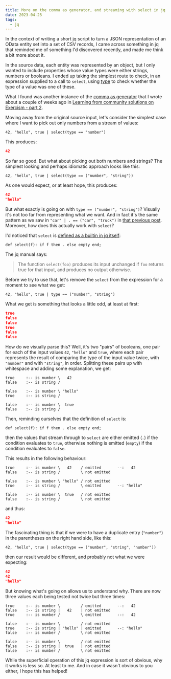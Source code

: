 ```yaml
---
title: More on the comma as generator, and streaming with select in jq
date: 2023-04-25
tags:
  - jq
---
```

In the context of writing a short jq script to turn a JSON representation of an OData entity set into a set of CSV records, I came across something in jq that reminded me of something I'd discovered recently, and made me think a bit more about it.

In the source data, each entity was represented by an object, but I only wanted to include properties whose value types were either strings, numbers or booleans. I ended up taking the simplest route to check, in an expression supplied to a call to `select`, using [type](https://stedolan.github.io/jq/manual/#type) to check whether the type of a value was one of these.

What I found was another instance of the [comma as generator](/blog/posts/2023/04/02/learning-from-community-solutions-on-exercism-part-2/#generators-and-streams-of-values) that I wrote about a couple of weeks ago in [Learning from community solutions on Exercism - part 2](/blog/posts/2023/04/02/learning-from-community-solutions-on-exercism-part-2/). 

Moving away from the original source input, let's consider the simplest case where I want to pick out only numbers from a stream of values:

```jq
42, "hello", true | select(type == "number")
```

This produces:

```json
42
```

So far so good. But what about picking out both numbers and strings? The simplest looking and perhaps idiomatic approach looks like this:

```jq
42, "hello", true | select(type == ("number", "string"))
```

As one would expect, or at least hope, this produces:

```json
42
"hello"
```

But what exactly is going on with `type == ("number", "string")`? Visually it's not too far from representing what we want. And in fact it's the same pattern as we saw in `"car" | . == ("car", "truck")` in [that previous post](/blog/posts/2023/04/02/learning-from-community-solutions-on-exercism-part-2/#generators-and-streams-of-values). Moreover, how does this actually work with `select`?

I'd noticed that `select` is [defined as a builtin in jq itself](https://github.com/stedolan/jq/blob/a9f97e9e61a910a374a5d768244e8ad63f407d3e/src/builtin.jq#L4):

```jq
def select(f): if f then . else empty end;
```

The jq manual says:

> The function `select(foo)` produces its input unchanged if `foo` returns true for that input, and produces no output otherwise.

Before we try to use that, let's remove the `select` from the expression for a moment to see what we get:

```jq
42, "hello", true | type == ("number", "string")
```

What we get is something that looks a little odd, at least at first:

```json
true
false
false
true
false
false
```

How do we visually parse this? Well, it's two "pairs" of booleans, one pair for each of the input values `42`, `"hello"` and `true`, where each pair represents the result of comparing the type of the input value twice, with `"number"` and with `"string"`, in order. Splitting these pairs up with whitespace and adding some explanation, we get:

```text
true     :-- is number \   42
false    :-- is string /

false    :-- is number \ "hello"
true     :-- is string /

false    :-- is number \  true
false    :-- is string /
```

Then, reminding ourselves that the definition of `select` is:

```jq
def select(f): if f then . else empty end;
```

then the values that stream through to `select` are either emitted (`.`) if the condition evaluates to `true`, otherwise nothing is emitted (`empty`) if the condition evaluates to `false`.

This results in the following behaviour:

```text
true     :-- is number \   42    / emitted       --:   42
false    :-- is string /         \ not emitted

false    :-- is number \ "hello" / not emitted
true     :-- is string /         \ emitted       --: "hello"

false    :-- is number \  true   / not emitted
false    :-- is string /         \ not emitted
```

and thus:

```json
42
"hello"
```

The fascinating thing is that if we were to have a duplicate entry (`"number"`) in the parentheses on the right hand side, like this:

```jq
42, "hello", true | select(type == ("number", "string", "number"))
```

then our result would be different, and probably not what we were expecting:

```json
42
42
"hello"
```

But knowing what's going on allows us to understand why. There are now three values each being tested not twice but three times:

```text
true     :-- is number \         / emitted       --:   42
false    :-- is string |   42    | not emitted
true     :-- is number /         \ emitted       --:   42

false    :-- is number \         / not emitted
true     :-- is string | "hello" | emitted       --: "hello"
false    :-- is number /         \ not emitted

false    :-- is number \         / not emitted
false    :-- is string |  true   | not emitted
false    :-- is number /         \ not emitted
```

While the superficial operation of this jq expression is sort of obvious, why it works is less so. At least to me. And in case it wasn't obvious to you either, I hope this has helped!
